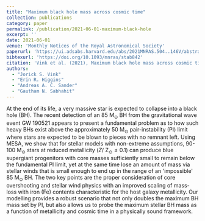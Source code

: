 ```yaml
---
title: "Maximum black hole mass across cosmic time"
collection: publications
category: paper
permalink: /publication/2021-06-01-maximum-black-hole
excerpt: ''
date: 2021-06-01
venue: 'Monthly Notices of the Royal Astronomical Society'
paperurl: 'https://ui.adsabs.harvard.edu/abs/2021MNRAS.504..146V/abstract'
bibtexurl: 'https://doi.org/10.1093/mnras/stab842'
citation: 'Vink et al. (2021), Maximum black hole mass across cosmic time, MNRAS'
authors:
  - "Jorick S. Vink"
  - "Erin R. Higgins"
  - "Andreas A. C. Sander"
  - "Gautham N. Sabhahit"
---
```

At the end of its life, a very massive star is expected to collapse into a black hole (BH). The recent detection of an 85 M<SUB>⊙</SUB> BH from the gravitational wave event GW 190521 appears to present a fundamental problem as to how such heavy BHs exist above the approximately 50 M<SUB>⊙</SUB> pair-instability (PI) limit where stars are expected to be blown to pieces with no remnant left. Using MESA, we show that for stellar models with non-extreme assumptions, 90-100 M<SUB>⊙</SUB> stars at reduced metallicity ($Z/\mbox{ $\mathrm{Z}_{\odot }$}\le 0.1$) can produce blue supergiant progenitors with core masses sufficiently small to remain below the fundamental PI limit, yet at the same time lose an amount of mass via stellar winds that is small enough to end up in the range of an 'impossible' 85 M<SUB>⊙</SUB> BH. The two key points are the proper consideration of core overshooting and stellar wind physics with an improved scaling of mass-loss with iron (Fe) contents characteristic for the host galaxy metallicity. Our modelling provides a robust scenario that not only doubles the maximum BH mass set by PI, but also allows us to probe the maximum stellar BH mass as a function of metallicity and cosmic time in a physically sound framework.
